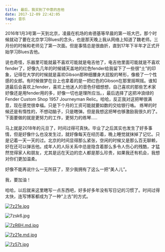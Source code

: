 ```yaml
---
title: 最后，我买到了中意的吉他
date: 2017-12-09 22:42:05
tags: 音乐
---
```


2016年1月3号第一天到北京，凌晨在机场的肯德基等早晨的第一班大巴，那个时候就动了要在北京学习Blues的念头，也是那天晚上我从网络上知道了魏老师。三月份的时候和老师见了第一次面。但是事情总是很曲折，直到17年下半年才正式开始学习Blues吉他。

说也奇怪，乐器里可能就最不喜欢可能就是电吉他了，电吉他里面可能就是不喜欢fender了，好像九几年的时候铺天盖地的红色fender给我留下了一些很“土”的印象，记得在大学的时候就是喜欢Gibson那种细腰身大屁股的琴形，像极了一个性感的女郎。有时候做梦在台上也拿着的是一把红色的Gibson在那里摇啊摇。谁知道最后会喜欢上fender，喜欢上他迷人的音色仔细想想，自己喜欢的那些艺术家好像还是用fender用的多，好像一切也是理所应当。，最后选择了这把冲浪绿的Fender Custom Shop 1957 Journeyman Relic。哈哈，反正我对这把琴很满意，现在感觉很幸福。只是下个月的工资可能就要如数的交给银行咯。 练琴的时候还是有惰性的，不想动脑子，只是瞎弹。但是我想这把琴也够激励我很久的了。下面要做的就是更努力的工作，更努力的练琴…..

马上就是2018年的元旦了，时间过得可真快。毕业了之后其实也发生了好多事情，但是好像什么也没发生过，就好像每天在经历着，晚上睡觉就抹掉了记忆。只是记着一天一天的过。北京的时间显得那么紧张，空闲的时候又是那么百无聊赖，好在还可以弹吉他。成年人的人际关系中总是隐含着那么多令人伤心的残酷，才猛然觉得家人和朋友，尤其是远在天边的恋人都是那么珍贵，如果我还有机会，我想对你们更加温柔。

好像不能再说什么一无所获了，至少我拥有了这么一把“美人儿”。

我，要加油！



哈哈，以后就来这里瞎写一点东西吧，好多好多年没有写日记的习惯了。时间过得太快，连写博客都成为了一种“上古”的方式。

[![7z21e.jpg](https://s1.ax1x.com/2017/12/09/7z21e.jpg)](https://imgchr.com/i/7z21e)

![7zsk6.jpg](https://s1.ax1x.com/2017/12/09/7zsk6.jpg)



[![7zR6H.md.jpg](https://s1.ax1x.com/2017/12/09/7zR6H.md.jpg)](https://imgchr.com/i/7zR6H)

[![7z21e.md.jpg](https://s1.ax1x.com/2017/12/09/7z21e.md.jpg)](https://imgchr.com/i/7z21e)

[![7z57t.jpg](https://s1.ax1x.com/2017/12/09/7z57t.jpg)](https://imgchr.com/i/7z57t)